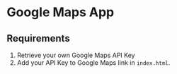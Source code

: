 # Google Maps App

## Requirements

1. Retrieve your own Google Maps API Key
2. Add your API Key to Google Maps link in `index.html`.
